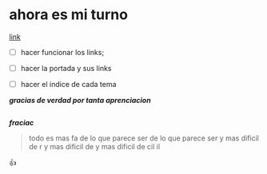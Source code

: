 # ahora es mi turno

[link](https://github.com/JuanLuisClaure/project_C)

* [ ] hacer funcionar los links;
* [ ] hacer la portada y sus links
* [ ] hacer el indice de cada tema


___gracias de verdad por tanta aprenciacion___

![]()

___fraciac___

> todo es mas fa
> de lo que parece ser
> de lo que parece ser
> y mas dificil de r
> y mas dificil de
> y mas dificil de cil
> il

:+1:
